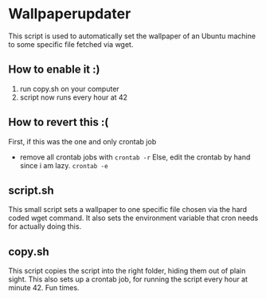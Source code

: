 # Wallpaperupdater
This script is used to automatically set the wallpaper of an Ubuntu machine to some specific file fetched via wget.

## How to enable it :)
1. run copy.sh on your computer
2. script now runs every hour at 42

## How to revert this :(
First, if this was the one and only crontab job
* remove all crontab jobs with
```crontab -r```
Else, edit the crontab by hand since i am lazy.
```crontab -e```

## script.sh
This small script sets a wallpaper to one specific file chosen via the hard coded wget command.
It also sets the environment variable that cron needs for actually doing this.

## copy.sh
This script copies the script into the right folder, hiding them out of plain sight.
This also sets up a crontab job, for running the script every hour at minute 42. Fun times.
